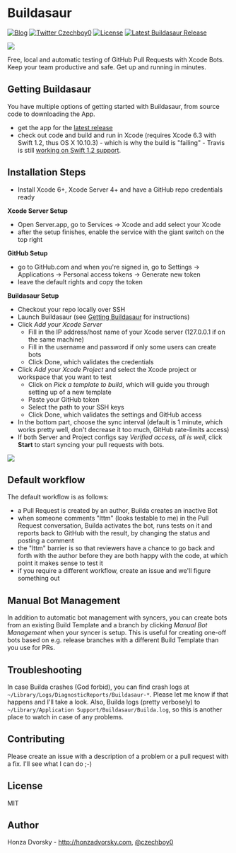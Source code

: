 Buildasaur
==========

[![Blog](https://img.shields.io/badge/blog-honzadvorsky.com-green.svg)](http://honzadvorsky.com)
[![Twitter Czechboy0](https://img.shields.io/badge/twitter-czechboy0-green.svg)](http://twitter.com/czechboy0)
[![License](https://img.shields.io/badge/license-MIT-blue.svg)](http://en.wikipedia.org/wiki/MIT_License)
[![Latest Buildasaur Release](https://img.shields.io/github/release/czechboy0/buildasaur.svg)](https://github.com/czechboy0/Buildasaur/releases/latest)


![](https://raw.githubusercontent.com/czechboy0/Buildasaur/master/Buildasaur/Images.xcassets/AppIcon.appiconset/builda_icon%40128x.png)

Free, local and automatic testing of GitHub Pull Requests with Xcode Bots. Keep your team productive and safe. Get up and running in minutes.

Getting Buildasaur
------------------
You have multiple options of getting started with Buildasaur, from source code to downloading the App.
- get the app for the [latest release](https://github.com/czechboy0/Buildasaur/releases/latest)
- check out code and build and run in Xcode (requires Xcode 6.3 with Swift 1.2, thus OS X 10.10.3) - which is why the build is "failing" - Travis is still [working on Swift 1.2 support](https://github.com/travis-ci/travis-ci/issues/3216).

Installation Steps
------------------
- Install Xcode 6+, Xcode Server 4+ and have a GitHub repo credentials ready

**Xcode Server Setup**
- Open Server.app, go to Services -> Xcode and add select your Xcode
- after the setup finishes, enable the service with the giant switch on the top right

**GitHub Setup**
- go to GitHub.com and when you're signed in, go to Settings -> Applications -> Personal access tokens -> Generate new token
- leave the default rights and copy the token

**Buildasaur Setup**
- Checkout your repo locally over SSH
- Launch Buildasaur (see [Getting Buildasaur](https://github.com/czechboy0/Buildasaur#getting-buildasaur
) for instructions)
- Click *Add your Xcode Server*
    + Fill in the IP address/host name of your Xcode server (127.0.0.1 if on the same machine)
    + Fill in the username and password if only some users can create bots
    + Click Done, which validates the credentials
- Click *Add your Xcode Project* and select the Xcode project or workspace that you want to test
    + Click on *Pick a template to build*, which will guide you through setting up of a new template
    + Paste your GitHub token
    + Select the path to your SSH keys
    + Click Done, which validates the settings and GitHub access
- In the bottom part, choose the sync interval (default is 1 minute, which works pretty well, don't decrease it too much, GitHub rate-limits access)
- If both Server and Project configs say *Verified access, all is well*, click **Start** to start syncing your pull requests with bots.

![](https://raw.githubusercontent.com/czechboy0/Buildasaur/master/Meta/builda_screenshot.png)

Default workflow
----------------
The default workflow is as follows:
- a Pull Request is created by an author, Builda creates an inactive Bot
- when someone comments "lttm" (looks testable to me) in the Pull Request conversation, Builda activates the bot, runs tests on it and reports back to GitHub with the result, by changing the status and posting a comment
- the "lttm" barrier is so that reviewers have a chance to go back and forth with the author before they are both happy with the code, at which point it makes sense to test it
- if you require a different workflow, create an issue and we'll figure something out

Manual Bot Management
---------------------
In addition to automatic bot management with syncers, you can create bots from an existing Build Template and a branch by clicking *Manual Bot Management* when your syncer is setup. This is useful for creating one-off bots based on e.g. release branches with a different Build Template than you use for PRs.

Troubleshooting
---------------
In case Builda crashes (God forbid), you can find crash logs at `~/Library/Logs/DiagnosticReports/Buildasaur-*`. Please let me know if that happens and I'll take a look. Also, Builda logs (pretty verbosely) to `~/Library/Application Support/Buildasaur/Builda.log`, so this is another place to watch in case of any problems.

Contributing
------------
Please create an issue with a description of a problem or a pull request with a fix. I'll see what I can do ;-)

License
-------
MIT


Author
------
Honza Dvorsky - http://honzadvorsky.com, [@czechboy0](http://twitter.com/czechboy0)
